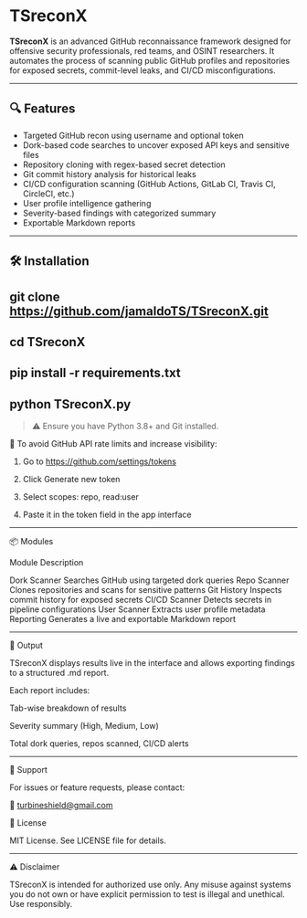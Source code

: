 # TSreconX

**TSreconX** is an advanced GitHub reconnaissance framework designed for offensive security professionals, red teams, and OSINT researchers. It automates the process of scanning public GitHub profiles and repositories for exposed secrets, commit-level leaks, and CI/CD misconfigurations.

---

## 🔍 Features

- Targeted GitHub recon using username and optional token
- Dork-based code searches to uncover exposed API keys and sensitive files
- Repository cloning with regex-based secret detection
- Git commit history analysis for historical leaks
- CI/CD configuration scanning (GitHub Actions, GitLab CI, Travis CI, CircleCI, etc.)
- User profile intelligence gathering
- Severity-based findings with categorized summary
- Exportable Markdown reports

---------------------------

## 🛠️ Installation

## git clone https://github.com/jamaldoTS/TSreconX.git
## cd TSreconX
## pip install -r requirements.txt
## python TSreconX.py

> ⚠️ Ensure you have Python 3.8+ and Git installed.

 🔑 To avoid GitHub API rate limits and increase visibility:

1. Go to https://github.com/settings/tokens

2. Click Generate new token

3. Select scopes: repo, read:user

4. Paste it in the token field in the app interface

---------------------------

📦 Modules

Module	Description

Dork Scanner	Searches GitHub using targeted dork queries
Repo Scanner	Clones repositories and scans for sensitive patterns
Git History	Inspects commit history for exposed secrets
CI/CD Scanner	Detects secrets in pipeline configurations
User Scanner	Extracts user profile metadata
Reporting	Generates a live and exportable Markdown report

---------------------------

📁 Output

TSreconX displays results live in the interface and allows exporting findings to a structured .md report.

Each report includes:

Tab-wise breakdown of results

Severity summary (High, Medium, Low)

Total dork queries, repos scanned, CI/CD alerts

---------------------------

📩 Support

For issues or feature requests, please contact:

📧 turbineshield@gmail.com

📄 License

MIT License. See LICENSE file for details.

---------------------------

⚠️ Disclaimer

TSreconX is intended for authorized use only. Any misuse against systems you do not own or have explicit permission to test is illegal and unethical.
Use responsibly.
